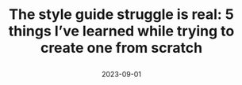 ---
categories:
- Content
date: 2023-09-01
description: During my first week as the new — and only — UX writer on the product design team, my manager asked me if we could “have a content strategy by the end of this quarter?”
link: https://uxdesign.cc/the-style-guide-struggle-is-real-5-things-ive-learned-while-trying-to-create-one-from-scratch-a99ac9efafc9
pricing:
tags:
- Style guide
- Tips
- Article
- Content strategy
- UX writing
title: >
  The style guide struggle is real: 5 things I’ve learned while trying to create one from scratch
---